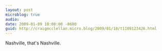 ```yaml
---
layout: post
microblog: true
audio: 
date: 2009-01-09 18:00:00 -0600
guid: http://craigmcclellan.micro.blog/2009/01/10/t1109123426.html
---
```

Nashville, that's Nashville.
